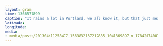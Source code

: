 ```yaml
---
layout: gram
time: 1366577899
caption: "It rains a lot in Portland, we all know it, but that just means it's FULL OF LIFE!"
latitude: 
longitude: 
media:
- media/posts/201304/11258477_1563832137212885_1041869897_n_17842674007000351.jpg
---
```

